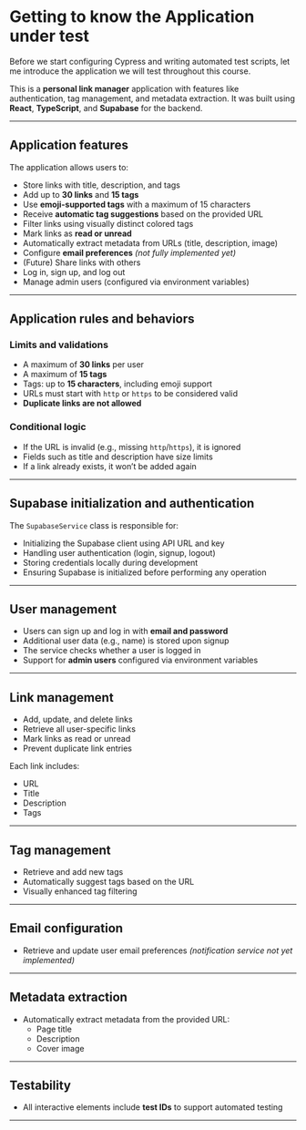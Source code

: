 # Getting to know the Application under test

Before we start configuring Cypress and writing automated test scripts, let me introduce the application we will test throughout this course.

This is a **personal link manager** application with features like authentication, tag management, and metadata extraction. It was built using **React**, **TypeScript**, and **Supabase** for the backend.

---

## Application features

The application allows users to:

- Store links with title, description, and tags
- Add up to **30 links** and **15 tags**
- Use **emoji-supported tags** with a maximum of 15 characters
- Receive **automatic tag suggestions** based on the provided URL
- Filter links using visually distinct colored tags
- Mark links as **read or unread**
- Automatically extract metadata from URLs (title, description, image)
- Configure **email preferences** _(not fully implemented yet)_
- (Future) Share links with others
- Log in, sign up, and log out
- Manage admin users (configured via environment variables)

---

## Application rules and behaviors

### Limits and validations

- A maximum of **30 links** per user
- A maximum of **15 tags**
- Tags: up to **15 characters**, including emoji support
- URLs must start with `http` or `https` to be considered valid
- **Duplicate links are not allowed**

### Conditional logic

- If the URL is invalid (e.g., missing `http`/`https`), it is ignored
- Fields such as title and description have size limits
- If a link already exists, it won’t be added again

---

## Supabase initialization and authentication

The `SupabaseService` class is responsible for:

- Initializing the Supabase client using API URL and key
- Handling user authentication (login, signup, logout)
- Storing credentials locally during development
- Ensuring Supabase is initialized before performing any operation

---

## User management

- Users can sign up and log in with **email and password**
- Additional user data (e.g., name) is stored upon signup
- The service checks whether a user is logged in
- Support for **admin users** configured via environment variables

---

## Link management

- Add, update, and delete links
- Retrieve all user-specific links
- Mark links as read or unread
- Prevent duplicate link entries

Each link includes:

- URL
- Title
- Description
- Tags

---

## Tag management

- Retrieve and add new tags
- Automatically suggest tags based on the URL
- Visually enhanced tag filtering

---

## Email configuration

- Retrieve and update user email preferences _(notification service not yet implemented)_

---

## Metadata extraction

- Automatically extract metadata from the provided URL:
  - Page title
  - Description
  - Cover image

---

## Testability

- All interactive elements include **test IDs** to support automated testing

---
